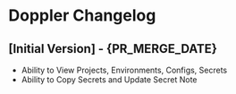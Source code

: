# Doppler Changelog

## [Initial Version] - {PR_MERGE_DATE}

- Ability to View Projects, Environments, Configs, Secrets
- Ability to Copy Secrets and Update Secret Note